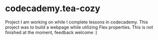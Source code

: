 # codecademy.tea-cozy
Project I am working on while I complete lessons in codecademy. This project was to build a webpage while utilizing Flex properties. This is not finished at the moment, feedback welcome :)
